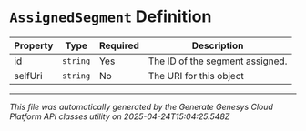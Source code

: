 # `AssignedSegment` Definition

| Property | Type | Required | Description |
|----------|------|----------|-------------|
| id | `string` | Yes | The ID of the segment assigned. |
| selfUri | `string` | No | The URI for this object |

---

*This file was automatically generated by the Generate Genesys Cloud Platform API classes utility on 2025-04-24T15:04:25.548Z*